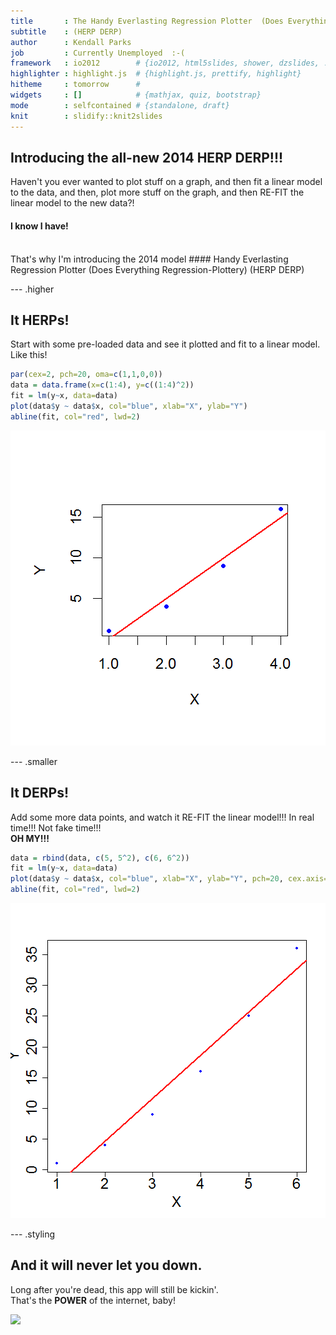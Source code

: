 ```yaml
---
title       : The Handy Everlasting Regression Plotter  (Does Everything Regression-Plottery)
subtitle    : (HERP DERP)
author      : Kendall Parks
job         : Currently Unemployed  :-(
framework   : io2012        # {io2012, html5slides, shower, dzslides, ...}
highlighter : highlight.js  # {highlight.js, prettify, highlight}
hitheme     : tomorrow      # 
widgets     : []            # {mathjax, quiz, bootstrap}
mode        : selfcontained # {standalone, draft}
knit        : slidify::knit2slides
---
```

## Introducing the all-new 2014 HERP DERP!!!
Haven't you ever wanted to plot stuff on a graph, and then fit a linear model to the data, and then,
plot more stuff on the graph, and then RE-FIT the linear model to the new data?!
  
#### I know I have!  
<br/>
  That's why I'm introducing the 2014 model 
#### Handy Everlasting Regression Plotter (Does Everything Regression-Plottery)
(HERP DERP)

--- .higher
## It HERPs!
Start with some pre-loaded data and see it plotted and fit to a linear model.  
Like this!


```r
par(cex=2, pch=20, oma=c(1,1,0,0))
data = data.frame(x=c(1:4), y=c((1:4)^2))
fit = lm(y~x, data=data)
plot(data$y ~ data$x, col="blue", xlab="X", ylab="Y")
abline(fit, col="red", lwd=2)
```

![plot of chunk unnamed-chunk-1](assets/fig/unnamed-chunk-1.png) 

---  .smaller
## It DERPs!  
Add some more data points, and watch it RE-FIT the linear model!!! In real time!!! Not fake time!!!  
__OH MY!!!__

```r
data = rbind(data, c(5, 5^2), c(6, 6^2))
fit = lm(y~x, data=data)
plot(data$y ~ data$x, col="blue", xlab="X", ylab="Y", pch=20, cex.axis=2, cex.lab=2)
abline(fit, col="red", lwd=2)
```

![plot of chunk unnamed-chunk-2](assets/fig/unnamed-chunk-2.png) 

--- .styling
## And it will never let you down.
Long after you're dead, this app will still be kickin'.  
That's the __POWER__ of the internet, baby!  
  
  <img src="http://www.mindthesciencegap.org/wp-content/uploads/2013/07/the-internet-1024x691.jpg"/>
